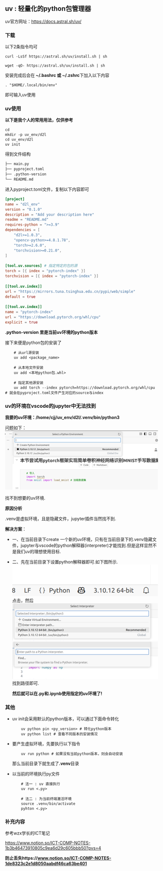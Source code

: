 ## uv : 轻量化的python包管理器

uv官方网址：https://docs.astral.sh/uv/

### 下载

以下2条指令均可

```shell
curl -LsSf https://astral.sh/uv/install.sh | sh
```

```shell
wget -qO- https://astral.sh/uv/install.sh | sh
```

安装完成后会在<strong> ~/.bashrc 或 ~/.zshrc</strong>下加入以下内容
```shell
. "$HOME/.local/bin/env"
```

即可输入uv使用

### uv使用

**以下是我个人的常用用法，仅供参考**

```shell
cd
mkdir -p uv_env/d2l
cd uv_env/d2l
uv init
```

得到文件结构

```txt
├── main.py
├── pyproject.toml
├── .python-version
└── README.md

```

进入pyproject.toml文件，复制以下内容即可

```toml
[project]
name = "d2l_env"
version = "0.1.0"
description = "Add your description here"
readme = "README.md"
requires-python = ">=3.9"
dependencies = [
    "d2l>=1.0.3",
    "opencv-python>=4.8.1.78",
    "torch>=2.6.0",
    "torchvision>=0.21.0",
]

[tool.uv.sources] # 指定特定的包的源
torch = [{ index = "pytorch-index" }]
torchvision = [{ index = "pytorch-index" }]

[[tool.uv.index]]
url = "https://mirrors.tuna.tsinghua.edu.cn/pypi/web/simple"
default = true

[[tool.uv.index]]
name = "pytorch-index"
url = "https://download.pytorch.org/whl/cpu"
explicit = true
```

**.python-version 里是当前uv环境的python版本**

接下来便是python包的安装了

```shell
    # 从url源安装
    uv add <package_name>

    # 从本地文件安装
    uv add <本地python包.whl>

    # 指定其他源安装
    uv add torch --index pytorch=https://download.pytorch.org/whl/cpu # 就会在pyproject.toml文件产生对应的source与index
```

### uv的环境在vscode的jupyter中无法找到

<strong>我要的uv环境：/home/cjj/uv_env/d2l/.venv/bin/python3</strong>

问题如下：
![无法找到](images/a.png)

找不到想要的uv环境.

**原因分析**

.venv是虚拟环境，且是隐藏文件，jupyter插件当然找不到.

**解决方案**：

- 一、在当前目录下create 一个新的uv环境，只有在当前目录下的.venv隐藏文件，jupyter与vscode的python解释器(interpreter)才能找到.但是这样显然不是我们uv的理想使用目标.
- 二、先在当前目录下设置python解释器即可.如下图所示.
  ![](images/b.png)
  点击，然后
  ![](images/c.png)
  ![](images/d.png)
  找到路径即可.

  **然后就可以在.py和.ipynb使用指定的uv环境了!**


### 其他

- uv init会采用默认的python版本，可以通过下面命令转化
    ```shell
        uv python pin <py_version> # 转化python版本
        uv python list # 查看不同版本的安装情况
    ```

- 要产生虚拟环境，先要执行以下指令
    ```shell
        uv run python # 如果没有当前python版本，则会自动安装
    ```
    那么当前目录下就生成了<strong>.venv</strong>目录

- 以当前的环境执行py文件
    ```shell
        # 法一 : uv 直接执行
        uv run <.py>

        # 法二 : 为当前终端激活环境
        source .venv/bin/activate
        pyhton <.py>
    ```

### 补充内容

参考wzx学长的ICT笔记

https://www.notion.so/ICT-COMP-NOTES-1b3b46473910805c9ea6d29c605bbb50?pvs=4

**防止丢失https://www.notion.so/ICT-COMP-NOTES-1de8323c2e1d8050aabdf46ca63be401**

